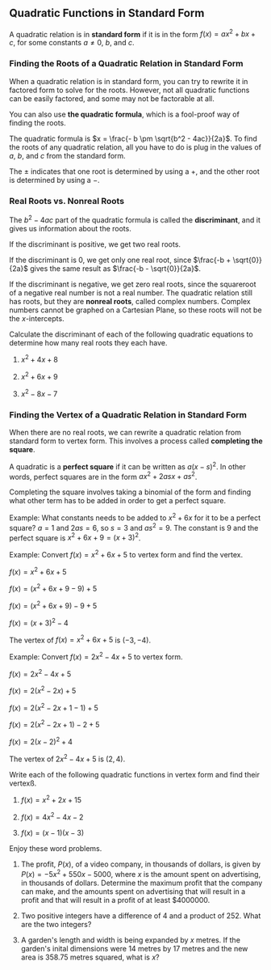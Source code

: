 Quadratic Functions in Standard Form
-------

A quadratic relation is in **standard form** if it is in the form $f(x) = ax^2 + bx + c$, for some constants $a \ne 0$, $b$, and $c$.


### Finding the Roots of a Quadratic Relation in Standard Form

When a quadratic relation is in standard form, you can try to rewrite it in factored form to solve for the roots. However, not all quadratic functions can be easily factored, and some may not be factorable at all.

You can also use **the quadratic formula**, which is a fool-proof way of finding the roots.

The quadratic formula is $x = \frac{- b \pm \sqrt{b^2 - 4ac}}{2a}$. To find the roots of any quadratic relation, all you have to do is plug in the values of $a$, $b$, and $c$ from the standard form.

The $\pm$ indicates that one root is determined by using a $+$, and the other root is determined by using a $-$.


### Real Roots vs. Nonreal Roots

The $b^2 - 4ac$ part of the quadratic formula is called the **discriminant**, and it gives us information about the roots.

If the discriminant is positive, we get two real roots.

If the discriminant is 0, we get only one real root, since $\frac{-b + \sqrt{0}}{2a}$ gives the same result as $\frac{-b - \sqrt{0}}{2a}$.

If the discriminant is negative, we get zero real roots, since the squareroot of a negative real number is not a real number. The quadratic relation still has roots, but they are **nonreal roots**, called complex numbers. Complex numbers cannot be graphed on a Cartesian Plane, so these roots will not be the $x$-intercepts.

Calculate the discriminant of each of the following quadratic equations to determine how many real roots they each have. 

1. $x^2 + 4x + 8$

2. $x^2 + 6x + 9$

3. $x^2 - 8x - 7$


### Finding the Vertex of a Quadratic Relation in Standard Form

When there are no real roots, we can rewrite a quadratic relation from standard form to vertex form. This involves a process called **completing the square**. 

A quadratic is a **perfect square** if it can be written as $a(x - s)^2$. In other words, perfect squares are in the form $ax^2 + 2asx + as^2$. 

Completing the square involves taking a binomial of the form and finding what other term has to be added in order to get a perfect square.

Example: What constants needs to be added to $x^2 + 6x$ for it to be a perfect square?
$a = 1$ and $2as = 6$, so $s = 3$ and $as^2 = 9$. The constant is 9 and the perfect square is $x^2 + 6x + 9 = (x + 3)^2$.

Example: Convert $f(x) = x^2 + 6x + 5$ to vertex form and find the vertex.

$f(x) = x^2 + 6x + 5$

$f(x) = (x^2 + 6x + 9 - 9) + 5$

$f(x) = (x^2 + 6x + 9) - 9 + 5$

$f(x) = (x + 3)^2 - 4$

The vertex of $f(x) = x^2 + 6x + 5$ is $(-3, -4)$.


Example: Convert $f(x) = 2x^2 - 4x + 5$ to vertex form.

$f(x) = 2x^2 - 4x + 5$

$f(x) = 2(x^2 - 2x) + 5$

$f(x) = 2(x^2 - 2x + 1 - 1) + 5$

$f(x) = 2(x^2 - 2x + 1) - 2 + 5$

$f(x) = 2(x - 2)^2 + 4$

The vertex of $2x^2 - 4x + 5$ is $(2, 4)$.


Write each of the following quadratic functions in vertex form and find their vertexß.

1. $f(x) = x^2 + 2x + 15$

2. $f(x) = 4x^2 - 4x - 2$

3. $f(x) = (x - 1)(x - 3)$


Enjoy these word problems.

1. The profit, $P(x)$, of a video company, in thousands of dollars, is given by $P(x) = -5x^2 + 550x - 5000$, where $x$ is the amount spent on advertising, in thousands of dollars. Determine the maximum profit that the company can make, and the amounts spent on advertising that will result in a profit and that will result in a profit of at least $$4 000 000$. 

2. Two positive integers have a difference of 4 and a product of 252. What are the two integers?

3. A garden's length and width is being expanded by $x$ metres. If the garden's inital dimensions were 14 metres by 17 metres and the new area is 358.75 metres squared, what is $x$?
